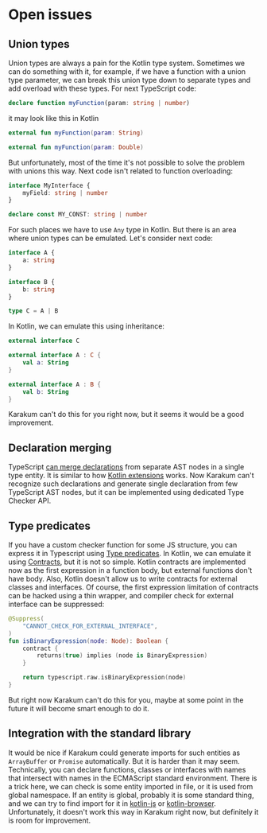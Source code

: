 # Open issues

## Union types

Union types are always a pain for the Kotlin type system.
Sometimes we can do something with it, for example, if we have a function with a union type parameter,
we can break this union type down to separate types and add overload with these types.
For next TypeScript code:

```typescript
declare function myFunction(param: string | number)
```

it may look like this in Kotlin

```kotlin
external fun myFunction(param: String)

external fun myFunction(param: Double)
```

But unfortunately, most of the time it's not possible to solve the problem with unions this way.
Next code isn't related to function overloading:

```typescript
interface MyInterface {
    myField: string | number
}

declare const MY_CONST: string | number
```

For such places we have to use `Any` type in Kotlin.
But there is an area where union types can be emulated.
Let's consider next code:

```typescript
interface A {
    a: string
}

interface B {
    b: string
}

type C = A | B
```

In Kotlin, we can emulate this using inheritance:

```kotlin
external interface C

external interface A : C {
    val a: String
}

external interface A : B {
    val b: String
}
```

Karakum can't do this for you right now, but it seems it would be a good improvement.

## Declaration merging

TypeScript [can merge declarations](https://www.typescriptlang.org/docs/handbook/declaration-merging.html) from separate
AST nodes in a single type entity.
It is similar to how [Kotlin extensions](https://kotlinlang.org/docs/extensions.html) works.
Now Karakum can't recognize such declarations and generate single declaration from few TypeScript AST nodes,
but it can be implemented using dedicated Type Checker API.

## Type predicates

If you have a custom checker function for some JS structure, you can express it in Typescript using
[Type predicates](https://www.typescriptlang.org/docs/handbook/2/narrowing.html#using-type-predicates).
In Kotlin, we can emulate it
using [Contracts](https://github.com/Kotlin/KEEP/blob/master/proposals/kotlin-contracts.md),
but it is not so simple.
Kotlin contracts are implemented now as the first expression in a function body, but external functions don't have body.
Also, Kotlin doesn't allow us to write contracts for external classes and interfaces.
Of course, the first expression limitation of contracts can be hacked using a thin wrapper,
and compiler check for external interface can be suppressed:

```kotlin
@Suppress(
    "CANNOT_CHECK_FOR_EXTERNAL_INTERFACE",
)
fun isBinaryExpression(node: Node): Boolean {
    contract {
        returns(true) implies (node is BinaryExpression)
    }

    return typescript.raw.isBinaryExpression(node)
}
```

But right now Karakum can't do this for you, maybe at some point in the future it will become smart enough to do it.

## Integration with the standard library

It would be nice if Karakum could generate imports for such entities as `ArrayBuffer` or `Promise` automatically.
But it is harder than it may seem.
Technically, you can declare functions, classes or interfaces with names that intersect with names in the ECMAScript
standard environment.
There is a trick here, we can check is some entity imported in file, or it is used from global namespace.
If an entity is global, probably it is some standard thing, and we can try to find import for it in
[kotlin-js](https://github.com/JetBrains/kotlin-wrappers/tree/master/kotlin-js) or
[kotlin-browser](https://github.com/JetBrains/kotlin-wrappers/tree/master/kotlin-browser).
Unfortunately, it doesn't work this way in Karakum right now, but definitely it is room for improvement. 
